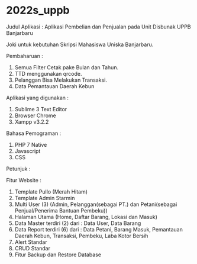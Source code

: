 # 2022s_uppb
Judul Aplikasi : Aplikasi Pembelian dan Penjualan pada Unit Disbunak UPPB Banjarbaru 

Joki untuk kebutuhan Skripsi Mahasiswa Uniska Banjarbaru.

Pembaharuan :
1. Semua Filter Cetak pake Bulan dan Tahun.
2. TTD menggunakan qrcode. 
3. Pelanggan Bisa Melakukan Transaksi.
4. Data Pemantauan Daerah Kebun

Aplikasi yang digunakan :
1. Sublime 3 Text Editor
2. Browser Chrome
3. Xampp v3.2.2

Bahasa Pemograman :
1. PHP 7 Native
2. Javascript
3. CSS

Petunjuk :

Fitur Website :
1. Template Pullo (Merah Hitam)
2. Template Admin Starmin 
3. Multi User (3) (Admin, Pelanggan(sebagai PT.) dan Petani(sebagai Penjual/Penerima Bantuan Pembeku))
4. Halaman Utama (Home, Daftar Barang, Lokasi dan Masuk)
5. Data Master terdiri (2) dari : Data User, Data Barang
6. Data Report terdiri (6) dari : Data Petani, Barang Masuk, Pemantauan Daerah Kebun, Transaksi, Pembeku, Laba Kotor Bersih
7. Alert Standar
8. CRUD Standar
9. Fitur Backup dan Restore Database